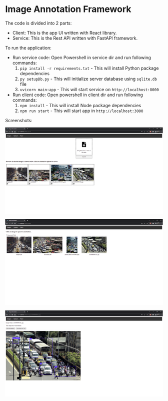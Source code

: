 # Image Annotation Framework

The code is divided into 2 parts:

* Client: This is the app UI written with React library.
* Service: This is the Rest API written with FastAPI framework. 

To run the application:

* Run service code: Open Powershell in service dir and run following commands:
    1. ``pip install -r requirements.txt`` - This will install Python package dependencies
    2. ``py setupDb.py`` - This will initialize server database using ``sqlite.db`` file
    3. ``uvicorn main:app`` - This will start service on ``http://localhost:8000``
* Run client code: Open powershell in client dir and run following commands:
    1. ``npm install`` - This will install Node package dependencies 
    2. ``npm run start`` - This will start app in ``http://localhost:3000``

Screenshots:

![Upload Page](screenshots/UploadPage.PNG?raw=true "Upload Page")

![Images Page](screenshots/ImagesPage.PNG?raw=true "Images Page")

![Annotations Page](screenshots/AnnotationsPage.PNG?raw=true "Annotations Page")
